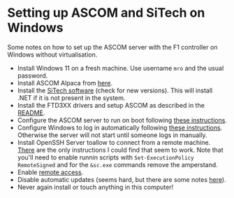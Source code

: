 # Setting up ASCOM and SiTech on Windows

Some notes on how to set up the ASCOM server with the F1 controller on Windows without virtualisation.

- Install Windows 11 on a fresh machine. Use username `mro` and the usual password.
- Install ASCOM Alpaca from [here](https://ascom-standards.org/Downloads/Index.htm).
- Install the [SiTech software](http://siderealtechnology.com/SiTechSetup095Z.exe) (check for new versions). This will install .NET if it is not present in the system.
- Install the FTD3XX drivers and setup ASCOM as described in the [README](README.md).
- Configure the ASCOM server to run on boot following [these instructions](https://support.lenovo.com/us/en/solutions/ht513728-how-to-run-apps-automatically-at-startup-in-windows-10).
- Configure Windows to log in automatically following [these instructions](https://www.howtogeek.com/838506/how-to-sign-into-your-windows-11-pc-automatically/). Otherwise the server will not start until someone logs in manually.
- Install OpenSSH Server toallow to connect from a remote machine. [There](https://www.saotn.org/posts/install-openssh-in-windows-server) are the only instructions I could find that seem to work. Note that you'll need to enable runnin scripts with `Set-ExecutionPolicy RemoteSigned` and for the `&sc.exe` commands remove the amperstand.
- Enable [remote access](https://support.microsoft.com/en-us/windows/how-to-use-remote-desktop-5fe128d5-8fb1-7a23-3b8a-41e636865e8c).
- Disable automatic updates (seems hard, but there are some notes [here](https://www.ninjaone.com/blog/4-ways-to-disable-windows-updates/)).
- Never again install or touch anything in this computer!
